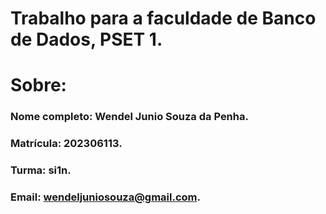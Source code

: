 # Trabalho para a faculdade de Banco de Dados, PSET 1.

# Sobre:

### Nome completo: Wendel Junio Souza da Penha.
### Matrícula: 202306113.
### Turma: si1n.
### Email: wendeljuniosouza@gmail.com.

